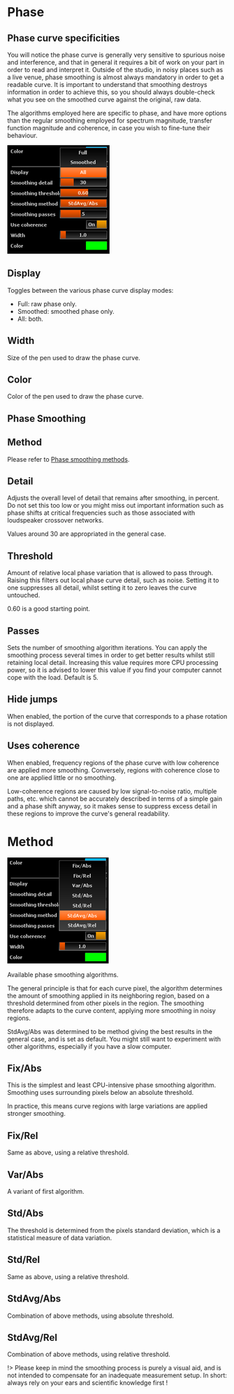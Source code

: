 # Phase

## Phase curve specificities
You will notice the phase curve is generally very sensitive to spurious noise and interference, and that in general it requires a bit of work on your part in order to read and interpret it.
Outside of the studio, in noisy places such as a live venue, phase smoothing is almost always mandatory in order to get a readable curve.
It is important to understand that smoothing destroys information in order to achieve this, so you should always double-check what you see on the smoothed curve against the original, raw data.

The algorithms employed here are specific to phase, and have more options than the regular smoothing employed for spectrum magnitude, transfer function magnitude and coherence, in case you wish to fine-tune their behaviour.

![](include/Phase_Display.png)

## Display
Toggles between the various phase curve display modes:

* Full: raw phase only.
* Smoothed: smoothed phase only.
* All: both.

## Width
Size of the pen used to draw the phase curve.

## Color
Color of the pen used to draw the phase curve.


## Phase Smoothing

## Method
Please refer to [Phase smoothing methods](13_Transfer_function_measurement_05_Setup_05_Phase.md?id=method).


## Detail
Adjusts the overall level of detail that remains after smoothing, in percent.
Do not set this too low or you might miss out important information such as phase shifts at critical frequencies such as those associated with loudspeaker crossover networks.

Values around 30 are appropriated in the general case.

## Threshold
Amount of relative local phase variation that is allowed to pass through. Raising this filters out local phase curve detail, such as noise.
Setting it to one suppresses all detail, whilst setting it to zero leaves the curve untouched.

0.60 is a good starting point.

## Passes
Sets the number of smoothing algorithm iterations.
You can apply the smoothing process several times in order to get better results whilst still retaining local detail.
Increasing this value requires more CPU processing power, so it is advised to lower this value if you find your computer cannot cope with the load.
Default is 5.

<!-- TODO: 2 of 5 passes? -->

## Hide jumps
When enabled, the portion of the curve that corresponds to a phase rotation is not displayed.

## Uses coherence
When enabled, frequency regions of the phase curve with low coherence are applied more smoothing.
Conversely, regions with coherence close to one are applied little or no smoothing.

Low-coherence regions are caused by low signal-to-noise ratio, multiple paths, etc. which cannot be accurately described in terms of a simple gain and a phase shift anyway, so it makes sense to suppress excess detail in these regions to improve the curve's general readability.


# Method

![](include/Phase_Smooth_Method.png)

Available phase smoothing algorithms.

The general principle is that for each curve pixel, the algorithm determines the amount of smoothing applied in its neighboring region, based on a threshold determined from other pixels in the region.
The smoothing therefore adapts to the curve content, applying more smoothing in noisy regions.

StdAvg/Abs was determined to be method giving the best results in the general case, and is set as default.
You might still want to experiment with other algorithms, especially if you have a slow computer.

## Fix/Abs
This is the simplest and least CPU-intensive phase smoothing algorithm.
Smoothing uses surrounding pixels below an absolute threshold.

In practice, this means curve regions with large variations are applied stronger smoothing.

## Fix/Rel
Same as above, using a relative threshold.

## Var/Abs
A variant of first algorithm.

## Std/Abs
The threshold is determined from the pixels standard deviation, which is a statistical measure of data variation.

## Std/Rel
Same as above, using a relative threshold.

## StdAvg/Abs
Combination of above methods, using absolute threshold.

## StdAvg/Rel
Combination of above methods, using relative threshold.

!> Please keep in mind the smoothing process is purely a visual aid, and is not intended to compensate for an inadequate measurement setup.
In short: always rely on your ears and scientific knowledge first !
